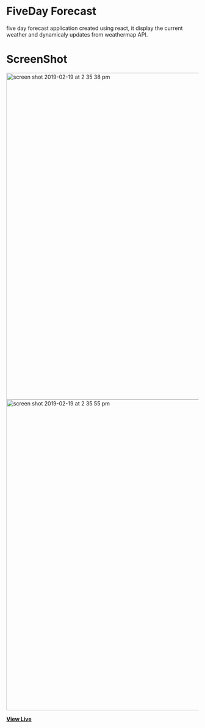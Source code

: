 # FiveDay Forecast

five day forecast application created using react, it display the current weather and dynamicaly updates from weathermap API.

# ScreenShot

<img width="857" alt="screen shot 2019-02-19 at 2 35 38 pm" src="https://user-images.githubusercontent.com/28902787/53066085-22294180-3483-11e9-9440-73e82fc22ac9.png">
<img width="816" alt="screen shot 2019-02-19 at 2 35 55 pm" src="https://user-images.githubusercontent.com/28902787/53066088-26555f00-3483-11e9-97ec-5f815aab4e57.png">

**[View Live](https://mateenshowcase.herokuapp.com/)**
